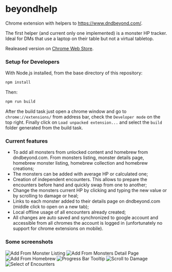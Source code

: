 # beyondhelp
Chrome extension with helpers to https://www.dndbeyond.com/. 

The first helper (and current only one implemented) is a monster HP tracker. Ideal for DMs that use a laptop on their table but not a virtual tabletop.

Realeased version on [Chrome Web Store](https://chrome.google.com/webstore/detail/beyond-help/aojmegjchfjmkgmihimpplblfalnpdop?hl=en).

### Setup for Developers

With Node.js installed, from the base directory of this repository:
```bash
npm install
```
Then:
```bash
npm run build
```
After the build task just open a chrome window and go to `chrome://extensions/` from address bar, check the `Developer mode` on the top right. Finally click on `Load unpacked extension...` and select the `build` folder generated from the build task.

### Current features

- To add all monsters from unlocked content and homebrew from dndbeyond.com. From monsters listing, monster details page, homebrew monster listing, homebrew collection and homebrew creations;
- The monsters can be added with average HP or calculated one;
- Creation of independent encounters. This allows to prepare the encounters before hand and quickly swap from one to another;
- Change the monsters current HP by clicking and typing the new value or by scrolling to damage or heal;
- Links to each monster added to their details page on dndbeyond.com (middle click to open on a new tab);
- Local offline usage of all encounters already created;
- All changes are auto saved and synchronized to google account and accessible from all chromes the account is logged in (unfortunately no support for chrome extensions on mobile).

### Some screenshots

![Add From Monster Listing](http://i.imgur.com/pU5WvoG.png)
![Add From Monsters Detail Page](http://i.imgur.com/c9usntG.png)
![Add From Homebrew](http://i.imgur.com/rEZXS8P.png)
![Progress Bar Tooltip](http://i.imgur.com/KH3Xzbn.png)
![Scroll to Damage](http://i.imgur.com/BxiMxPU.png)
![Select of Encounters](http://i.imgur.com/PYYdsMW.png)
